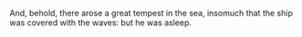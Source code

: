 And, behold, there arose a great tempest in the sea, insomuch that the ship was covered with the waves: but he was asleep.

